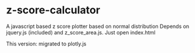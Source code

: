 # z-score-calculator
A javascript based z score plotter based on normal distribution
Depends on jquery.js (included) and z_score_area.js. Just open index.html

This version: migrated to plotly.js
